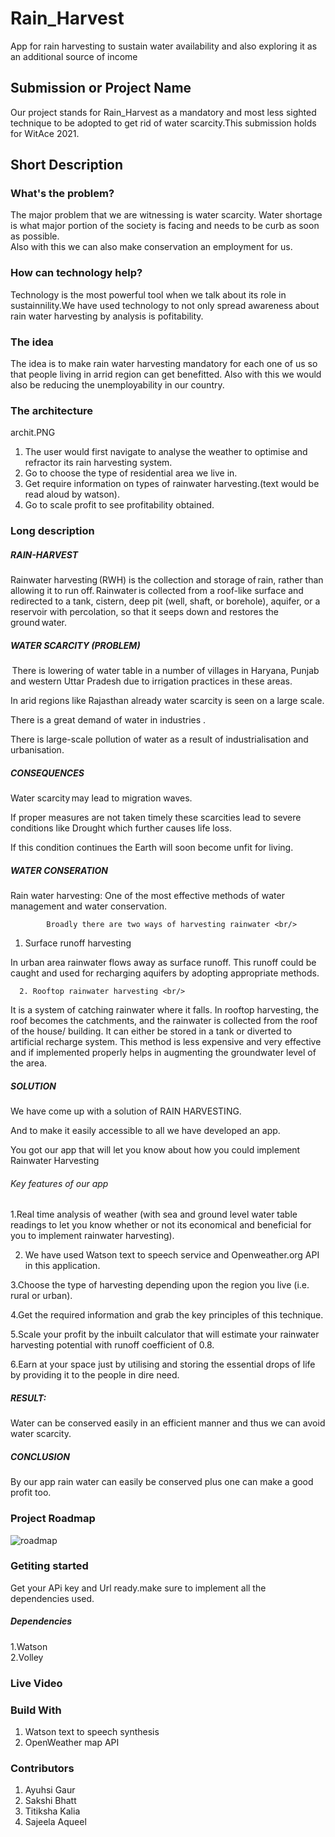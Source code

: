 # Rain_Harvest
App for rain harvesting to sustain water availability and also exploring it as an additional source of income<br/>
## Submission or Project Name<br/>
Our project stands for Rain_Harvest as a mandatory and most less sighted technique to be adopted to get rid of water scarcity.This submission holds for WitAce 2021.<br/>
## Short Description<br/>
### What's the problem?<br/>
The major problem that we are witnessing is water scarcity. Water shortage is what major portion of the society is facing and needs to be curb as soon as possible.<br/>
Also with this we can also make conservation an employment for us.<br/>
### How can technology help?<br/>
Technology is the most powerful tool when we talk about its role in sustainnility.We have used technology to not only spread awareness about rain water harvesting by analysis is pofitability.
### The idea<br/>
The idea is to make rain water harvesting mandatory for each one of us so that people living in arrid region can get benefitted.
Also with this we would also be reducing the unemployability in our country.<br/>
### The architecture<br/>

archit.PNG<br/>
1. The user would first navigate to analyse the weather to optimise and refractor its rain harvesting system.<br/>
2. Go to choose the type of residential area we live in.<br/>
3. Get require information on types of rainwater harvesting.(text would be read aloud by watson).<br/>
4. Go to scale profit to see profitability obtained.<br/>
### Long description<br/>
##### RAIN-HARVEST <br/>

Rainwater harvesting (RWH) is the collection and storage of rain, rather than allowing it to run off. Rainwater is collected from a roof-like surface and redirected to a tank, cistern, deep pit (well, shaft, or borehole), aquifer, or a reservoir with percolation, so that it seeps down and restores the ground water. <br/>

##### WATER SCARCITY (PROBLEM) <br/>

 There is lowering of water table in a number of villages in Haryana, Punjab and western Uttar Pradesh due to irrigation practices in these areas. 

In arid regions like Rajasthan already water scarcity is seen on a large scale. 

There is a great demand of water in industries . 

There is large-scale pollution of water as a result of industrialisation and urbanisation. <br/>

##### CONSEQUENCES <br/>

Water scarcity may lead to migration waves.

If proper measures are not taken timely these scarcities lead to severe conditions like Drought which further causes life loss. 

If this condition continues the Earth will soon become unfit for living. <br/>

##### WATER CONSERATION <br/>

Rain water harvesting: One of the most effective methods of water management and water conservation. <br/>

            Broadly there are two ways of harvesting rainwater <br/>

 

   1. Surface runoff harvesting <br/>

In urban area rainwater flows away as surface runoff. This runoff could be caught and used for recharging aquifers by adopting appropriate methods. <br/>

 

      2. Rooftop rainwater harvesting <br/>

It is a system of catching rainwater where it falls. In rooftop harvesting, the roof becomes the catchments, and the rainwater is collected from the roof of the house/ building. It can either be stored in a tank or diverted to artificial recharge system. This method is less expensive and very effective and if implemented properly helps in augmenting the groundwater level of the area. <br/>

 

 

##### SOLUTION <br/>

We have come up with a solution of RAIN HARVESTING. <br/>

And to make it easily accessible to all we have developed an app. <br/>

 You  got our app that will let you know about how you could implement Rainwater Harvesting <br/>

###### Key features of our app <br/>

1.Real time analysis of weather (with sea and ground level water table readings to let you know whether or not its economical and beneficial for you to implement rainwater harvesting). <br/>

2. We have used Watson text to speech service and Openweather.org API in this application. <br/>

 

3.Choose the type of harvesting depending upon the region you live (i.e. rural or urban). <br/>

4.Get the required information and grab the key principles of this technique.<br/> 

5.Scale your profit by the inbuilt calculator that will estimate your rainwater harvesting potential with runoff coefficient of 0.8. <br/>

6.Earn at your space just by utilising and storing the essential drops of life by providing it to the people in dire need.<br/> 

 

##### RESULT: <br/>

Water can be conserved easily in an efficient manner and thus we can avoid water scarcity.<br/> 

 

##### CONCLUSION <br/>

By our app rain water can easily be conserved plus one can make a good profit too. <br/> 

 
### Project Roadmap<br/>
![roadmap](https://user-images.githubusercontent.com/65753342/122586818-be2ade00-d07a-11eb-996b-99281583f402.PNG)
### Getiting started<br/>
Get your APi key and Url ready.make sure to implement all the dependencies used.<br/>
##### Dependencies<br/>
1.Watson <br/>
2.Volley <br/>
### Live Video<br/>
### Build With<br/>
1. Watson text to speech synthesis<br/>
2. OpenWeather map API<br/>
### Contributors<br/>
1. Ayuhsi Gaur<br/>
2. Sakshi Bhatt<br/>
3. Titiksha Kalia<br/>
4. Sajeela Aqueel<br/>


